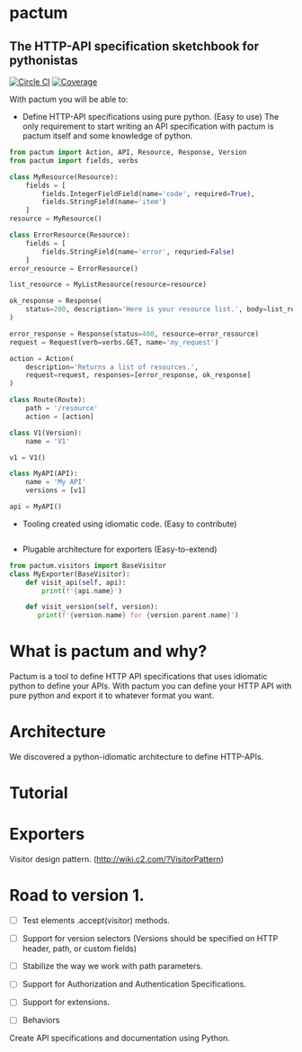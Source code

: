 # pactum
## The HTTP-API specification sketchbook for pythonistas

[![Circle CI](https://circleci.com/gh/olist/pactum.svg?style=svg)](https://circleci.com/gh/olist/pactum)
[![Coverage](https://coveralls.io/repos/github/olist/pactum/badge.svg?branch=master)](https://coveralls.io/github/olist/pactum?branch=master)


With pactum you will be able to:

- Define HTTP-API specifications using pure python. (Easy to use)
  The only requirement to start writing an API specification with pactum is
  pactum itself and some knowledge of python.


```python
from pactum import Action, API, Resource, Response, Version
from pactum import fields, verbs

class MyResource(Resource):
    fields = [
        fields.IntegerFieldField(name='code', required=True),
        fields.StringField(name='item')
    ]
resource = MyResource()

class ErrorResource(Resource):
    fields = [
        fields.StringField(name='error', requried=False)
    ]
error_resource = ErrorResource()

list_resource = MyListResource(resource=resource)

ok_response = Response(
    status=200, description='Here is your resource list.', body=list_resource
)

error_response = Response(status=400, resource=error_resource)
request = Request(verb=verbs.GET, name='my_request')

action = Action(
    description='Returns a list of resources.',
    request=request, responses=[error_response, ok_response]
)

class Route(Route):
    path = '/resource'
    action = [action]

class V1(Version):
    name = 'V1'

v1 = V1()

class MyAPI(API):
    name = 'My API'
    versions = [v1]

api = MyAPI()

```

- Tooling created using idiomatic code. (Easy to contribute)

```python

```

- Plugable architecture for exporters (Easy-to-extend)
```python
from pactum.visitors import BaseVisitor
class MyExporter(BaseVisitor):
    def visit_api(self, api):
        print(f'{api.name}')

    def visit_version(self, version):
       print(f'{version.name} for {version.parent.name}')
```

# What is pactum and why?

Pactum is a tool to define HTTP API specifications that uses
idiomatic python to define your APIs. With pactum you can define your
HTTP API with pure python and export it to whatever format you want.

# Architecture

We discovered a python-idiomatic architecture to define HTTP-APIs.


# Tutorial

# Exporters
Visitor design pattern. (http://wiki.c2.com/?VisitorPattern)


# Road to version 1.
- [ ] Test elements .accept(visitor) methods.
- [ ] Support for version selectors (Versions should be specified on HTTP header, path, or custom fields)
- [ ] Stabilize the way we work with path parameters.
- [ ] Support for Authorization and Authentication Specifications.
- [ ] Support for extensions.
- [ ] Behaviors



Create API specifications and documentation using Python.
